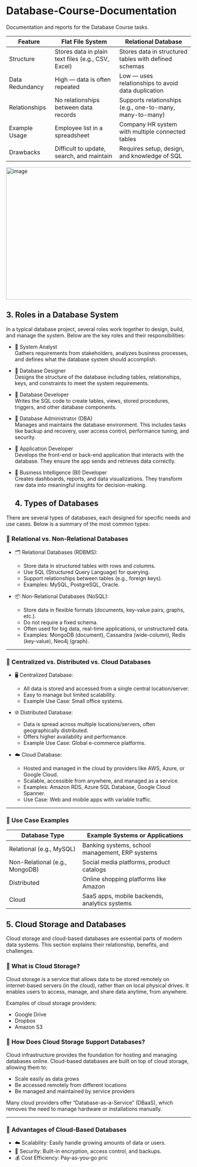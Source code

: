 # Database-Course-Documentation
 Documentation and reports for the Database Course tasks.
 

| Feature          | Flat File System                                     | Relational Database                                      |
|------------------|------------------------------------------------------|----------------------------------------------------------|
| Structure        | Stores data in plain text files (e.g., CSV, Excel)  | Stores data in structured tables with defined schemas    |
| Data Redundancy  | High — data is often repeated                        | Low — uses relationships to avoid data duplication       |
| Relationships    | No relationships between data records                | Supports relationships (e.g., one-to-many, many-to-many) |
| Example Usage    | Employee list in a spreadsheet                       | Company HR system with multiple connected tables         |
| Drawbacks        | Difficult to update, search, and maintain            | Requires setup, design, and knowledge of SQL             |


<img width="788" height="360" alt="image" src="https://github.com/user-attachments/assets/684a3f44-f115-433c-9b3e-ff7e1bc3f3e0" />


## 3. Roles in a Database System

In a typical database project, several roles work together to design, build, and manage the system. Below are the key roles and their responsibilities:

- 🔹 System Analyst  
  Gathers requirements from stakeholders, analyzes business processes, and defines what the database system should accomplish.

- 🔹 Database Designer  
  Designs the structure of the database including tables, relationships, keys, and constraints to meet the system requirements.

- 🔹 Database Developer  
  Writes the SQL code to create tables, views, stored procedures, triggers, and other database components.

- 🔹 Database Administrator (DBA)  
  Manages and maintains the database environment. This includes tasks like backup and recovery, user access control, performance tuning, and security.

- 🔹 Application Developer  
  Develops the front-end or back-end application that interacts with the database. They ensure the app sends and retrieves data correctly.

- 🔹 Business Intelligence (BI) Developer  
  Creates dashboards, reports, and data visualizations. They transform raw data into meaningful insights for decision-making.

  ## 4. Types of Databases

There are several types of databases, each designed for specific needs and use cases. Below is a summary of the most common types:

### 🔹 Relational vs. Non-Relational Databases

- 🗂️ Relational Databases (RDBMS):  
  - Store data in structured tables with rows and columns.  
  - Use SQL (Structured Query Language) for querying.  
  - Support relationships between tables (e.g., foreign keys).  
  - Examples: MySQL, PostgreSQL, Oracle.

- 📦 Non-Relational Databases (NoSQL):  
  - Store data in flexible formats (documents, key-value pairs, graphs, etc.).  
  - Do not require a fixed schema.  
  - Often used for big data, real-time applications, or unstructured data.  
  - Examples: MongoDB (document), Cassandra (wide-column), Redis (key-value), Neo4j (graph).

---

### 🔹 Centralized vs. Distributed vs. Cloud Databases

- 🖥️ Centralized Database:  
  - All data is stored and accessed from a single central location/server.  
  - Easy to manage but limited scalability.  
  - Example Use Case: Small office systems.

- 🌐 Distributed Database:  
  - Data is spread across multiple locations/servers, often geographically distributed.  
  - Offers higher availability and performance.  
  - Example Use Case: Global e-commerce platforms.

- ☁️ Cloud Database:  
  - Hosted and managed in the cloud by providers like AWS, Azure, or Google Cloud.  
  - Scalable, accessible from anywhere, and managed as a service.  
  - Examples: Amazon RDS, Azure SQL Database, Google Cloud Spanner.  
  - Use Case: Web and mobile apps with variable traffic.

---

### 🔹 Use Case Examples

| Database Type             | Example Systems or Applications                 |
|---------------------------|--------------------------------------------------|
| Relational (e.g., MySQL)  | Banking systems, school management, ERP systems |
| Non-Relational (e.g., MongoDB) | Social media platforms, product catalogs        |
| Distributed               | Online shopping platforms like Amazon           |
| Cloud                     | SaaS apps, mobile backends, analytics systems   |


## 5. Cloud Storage and Databases

Cloud storage and cloud-based databases are essential parts of modern data systems. This section explains their relationship, benefits, and challenges.

### 🔹 What is Cloud Storage?

Cloud storage is a service that allows data to be stored remotely on internet-based servers (in the cloud), rather than on local physical drives. It enables users to access, manage, and share data anytime, from anywhere.

Examples of cloud storage providers:
- Google Drive
- Dropbox
- Amazon S3

### 🔹 How Does Cloud Storage Support Databases?

Cloud infrastructure provides the foundation for hosting and managing databases online. Cloud-based databases are built on top of cloud storage, allowing them to:

- Scale easily as data grows
- Be accessed remotely from different locations
- Be managed and maintained by service providers

Many cloud providers offer “Database-as-a-Service” (DBaaS), which removes the need to manage hardware or installations manually.

---

### 🔹 Advantages of Cloud-Based Databases

- ☁️ Scalability: Easily handle growing amounts of data or users.
- 🔐 Security: Built-in encryption, access control, and backups.
- 💰 Cost Efficiency: Pay-as-you-go pric


